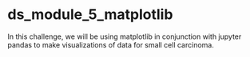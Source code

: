 # ds_module_5_matplotlib
In this challenge, we will be using matplotlib in conjunction with jupyter pandas to make visualizations of data for small cell carcinoma. 
